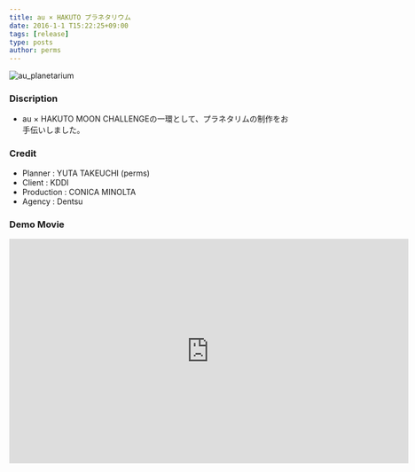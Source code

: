 ```yaml
---
title: au × HAKUTO プラネタリウム
date: 2016-1-1 T15:22:25+09:00
tags: [release]
type: posts
author: perms
---
```


![au_planetarium](/img/works/au_planetarium.png "au_planetarium")

### Discription
- au × HAKUTO MOON CHALLENGEの一環として、プラネタリムの制作をお手伝いしました。

<!-- ### Award
- WIRED CREATIVE HACK AWARD BEST PRESENTATION (2014) -->

### Credit
- Planner : YUTA TAKEUCHI (perms)
- Client : KDDI
- Production : CONICA MINOLTA
- Agency : Dentsu

### Demo Movie
<iframe width="720" height="405" src="https://www.youtube.com/embed/wONjHdZ3cYc" frameborder="0" gesture="media" allow="encrypted-media" allowfullscreen></iframe>
